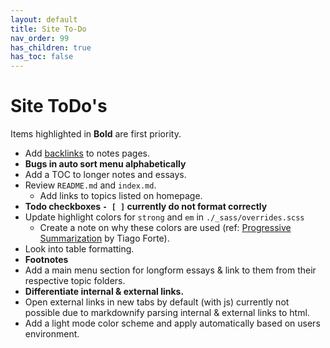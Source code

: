 ```yaml
---
layout: default
title: Site To-Do
nav_order: 99
has_children: true
has_toc: false
---
```


# Site ToDo's

Items highlighted in **Bold** are first priority.

- Add [backlinks](https://github.com/andymatuschak/note-link-janitor) to notes pages.
- **Bugs in auto sort menu alphabetically**
- Add a TOC to longer notes and essays.
- Review `README.md` and `index.md`.
    - Add links to topics listed on homepage.
- **Todo checkboxes `- [ ]` currently do not format correctly**
- Update highlight colors for `strong` and `em` in `./_sass/overrides.scss`
    - Create a note on why these colors are used (ref: [Progressive Summarization](https://fortelabs.co/blog/progressive-summarization-a-practical-technique-for-designing-discoverable-notes/#:~:text=Progressive%20Summarization%20focuses%20therefore%20on,little%20as%20the%20information%20deserves.) by Tiago Forte).
- Look into table formatting.
- **Footnotes**
- Add a main menu section for longform essays & link to them from their respective topic folders.
- **Differentiate internal & external links.**
- Open external links in new tabs by default (with js) currently not possible due to markdownify parsing internal & external links to html.
- Add a light mode color scheme and apply automatically based on users environment.